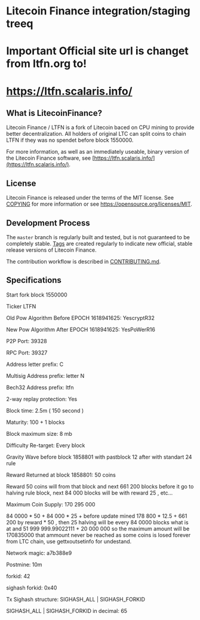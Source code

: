 Litecoin Finance integration/staging treeq
=====================================

Important Official site url is changet from ltfn.org to!
=====================================

https://ltfn.scalaris.info/
=====================================

What is LitecoinFinance?
----------------

Litecoin Finance / LTFN is a fork of Litecoin baced on CPU mining to provide better decentralization.
All holders of original LTC can split coins to chain LTFN if they was no spendet before block 1550000.

For more information, as well as an immediately useable, binary version of
the Litecoin Finance software, see [https://ltfn.scalaris.info/](https://ltfn.scalaris.info/).

License
-------

Litecoin Finance is released under the terms of the MIT license. See [COPYING](COPYING) for more
information or see https://opensource.org/licenses/MIT.

Development Process
-------------------

The `master` branch is regularly built and tested, but is not guaranteed to be
completely stable. [Tags](https://github.com/litecoinfinance/litecoinfinance/tags) are created
regularly to indicate new official, stable release versions of Litecoin Finance.

The contribution workflow is described in [CONTRIBUTING.md](CONTRIBUTING.md).

Specifications
--------------
Start fork block 1550000

Ticker LTFN

Old Pow Algorithm Before EPOCH 1618941625: YescryptR32 

New Pow Algorithm After EPOCH 1618941625: YesPoWerR16

P2P Port: 39328

RPC Port: 39327

Address letter prefix: C

Multisig Address prefix: letter N

Bech32 Address prefix: ltfn

2-way replay protection: Yes

Block time: 2.5m ( 150 second )

Maturity: 100 + 1 blocks

Block maximum size: 8 mb

Difficulty Re-target: Every block 

Gravity Wave before block 1858801 with pastblock 12 after with standart 24 rule

Reward Returned at block 1858801: 50 coins

Reward 50 coins will from that block and next 661 200 blocks before it go to halving rule block, next 84 000 blocks will be with reward 25 , etc...

Maximum Coin Supply: 170 295 000

84 0000 * 50 + 84 000 * 25 + before update mined 178 800 * 12.5 + 661 200 by reward * 50 , then 25  halving will be every 84 0000 blocks what is at and  51 999 999.99022111 + 20 000 000 so the maximum amount will be 170835000
that ammount never be reached as some coins is losed forever from LTC chain, use  gettxoutsetinfo for undestand.  

Network magic: a7b388e9

Postmine: 10m

forkid: 42

sighash forkid: 0x40

Tx Sighash structure: SIGHASH_ALL | SIGHASH_FORKID

SIGHASH_ALL | SIGHASH_FORKID in decimal: 65

